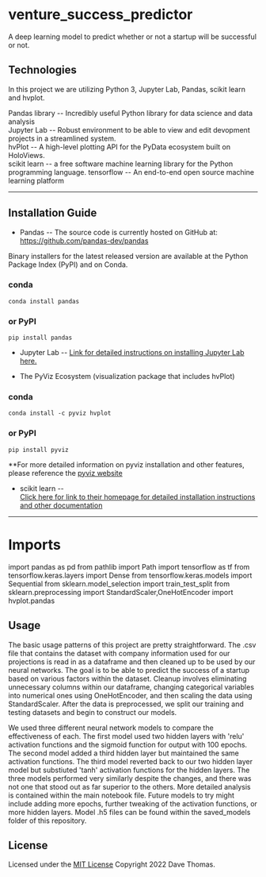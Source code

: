 # venture_success_predictor
A deep learning model to predict whether or not a startup will be successful or not.

## Technologies

In this project we are utilizing Python 3, Jupyter Lab, Pandas, scikit learn and hvplot.   

Pandas library -- Incredibly useful Python library for data science and data analysis  
Jupyter Lab -- Robust environment to be able to view and edit devopment projects in a streamlined system.  
hvPlot -- A high-level plotting API for the PyData ecosystem built on HoloViews.  
scikit learn -- a free software machine learning library for the Python programming language.
tensorflow -- An end-to-end open source machine learning platform

---

## Installation Guide

* Pandas -- The source code is currently hosted on GitHub at: https://github.com/pandas-dev/pandas

Binary installers for the latest released version are available at the Python Package Index (PyPI) and on Conda.

### conda
`conda install pandas`
### or PyPI
`pip install pandas`

* Jupyter Lab -- 
    [Link for detailed instructions on installing Jupyter Lab here.](https://jupyter.org/install)  
    
*  The PyViz Ecosystem (visualization package that includes hvPlot)  

### conda
`conda install -c pyviz hvplot`
### or PyPI
`pip install pyviz`  

**For more detailed information on pyviz installation and other features, please reference the [pyviz website](https://pyviz.org/)
 

*  scikit learn --  
    [Click here for link to their homepage for detailed installation instructions and other documentation](https://scikit-learn.org/stable/) 
    
---
# Imports

import pandas as pd
from pathlib import Path
import tensorflow as tf
from tensorflow.keras.layers import Dense
from tensorflow.keras.models import Sequential
from sklearn.model_selection import train_test_split
from sklearn.preprocessing import StandardScaler,OneHotEncoder
import hvplot.pandas

## Usage

The basic usage patterns of this project are pretty straightforward.  The .csv file that contains the dataset with company information used for our projections is read in as a dataframe and then cleaned up to be used by our neural networks.  The goal is to be able to predict the success of a startup based on various factors within the dataset.  Cleanup involves eliminating unnecessary columns within our dataframe, changing categorical variables into numerical ones using OneHotEncoder, and then scaling the data using StandardScaler.  After the data is preprocessed, we split our training and testing datasets and begin to construct our models.

We used three different neural network models to compare the effectiveness of each.  The first model used two hidden layers with 'relu' activation functions and the sigmoid function for output with 100 epochs.  The second model added a third hidden layer but maintained the same activation functions.  The third model reverted back to our two hidden layer model but substiuted 'tanh' activation functions for the hidden layers.  The three models performed very similarly despite the changes, and there was not one that stood out as far superior to the others.  More detailed analysis is contained within the main notebook file.  Future models to try might include adding more epochs, further tweaking of the activation functions, or more hidden layers.  Model .h5 files can be found within the saved_models folder of this repository.

## License

Licensed under the [MIT License](https://github.com/git/git-scm.com/blob/main/MIT-LICENSE.txt)  Copyright 2022 Dave Thomas.







